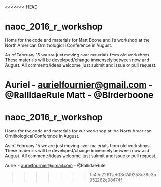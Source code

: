 <<<<<<< HEAD
# naoc_2016_r_workshop
Home for the code and materials for Matt Boone and I's workshop at the North American Ornithological Conference in August. 

As of February 15 we are just moving over materials from old workshops. These materials will be developed/change immensely between now and August. All comments/ideas welcome, just submit and issue or pull request. 

Auriel - aurielfournier@gmail.com - @RallidaeRule 
Matt - @Birderboone
=======
# naoc_2016_r_workshop
Home for the code and materials for our workshop at the North American Ornithological Conference in August. 

As of February 15 we are just moving over materials from old workshops. These materials will be developed/change immensely between now and August. All comments/ideas welcome, just submit and issue or pull request. 

Auriel - aurielfournier@gmail.com - @RallidaeRule 
>>>>>>> 1c49c22612e6f3d749258c88c3b952262c98474f
